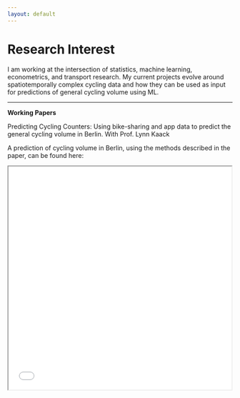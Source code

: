 ```yaml
---
layout: default
---
```

# Research Interest
I am working at the intersection of statistics, machine learning, econometrics, and transport research. My current projects evolve around spatiotemporally complex cycling data and how they can be used as input for predictions of general cycling volume using ML.

-----------------------------------
**Working Papers**

Predicting Cycling Counters: Using bike-sharing and app data to predict the general cycling volume in Berlin. With Prof. Lynn Kaack

A prediction of cycling volume in Berlin, using the methods described in the paper, can be found here:

<iframe src="assets/heatmap_with_time.html" height="500" width="500"></iframe>
